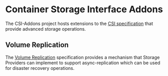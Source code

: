 # Container Storage Interface Addons

The CSI-Addons project hosts extensions to the [CSI specification][csi_spec]
that provide advanced storage operations.

## Volume Replication

The [Volume Replication](replication/README.md) specification provides a
mechanism that Storage Providers can implement to support async-replication
which can be used for disaster recovery operations.

[csi_spec]: https://github.com/container-storage-interface/spec
